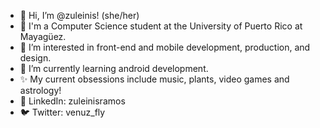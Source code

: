 - 👋 Hi, I’m @zuleinis! (she/her)
- 📓 I'm a Computer Science student at the University of Puerto Rico at Mayagüez.
- 👀 I’m interested in front-end and mobile development, production, and design.
- 🌱 I’m currently learning android development.
- ✨ My current obsessions include music, plants, video games and astrology!
- 👥 LinkedIn: zuleinisramos
- 🐦 Twitter: venuz_fly

<!---
zuleinis/zuleinis is a ✨ special ✨ repository because its `README.md` (this file) appears on your GitHub profile.
You can click the Preview link to take a look at your changes.
--->

